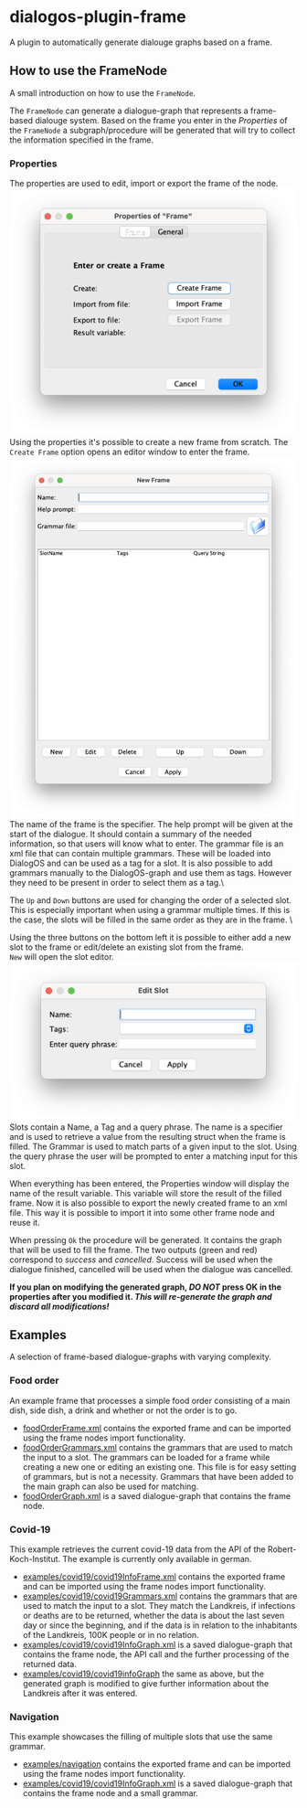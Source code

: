 # dialogos-plugin-frame

A plugin to automatically generate dialouge graphs based on a frame.

## How to use the FrameNode

A small introduction on how to use the `FrameNode`.

The `FrameNode` can generate a dialogue-graph that represents a frame-based dialouge system. Based on the frame you
enter in the *Properties* of the `FrameNode` a subgraph/procedure will be generated that will try to collect the
information specified in the frame.

### Properties

The properties are used to edit, import or export the frame of the node.
![alt text](readme/frameProperties.png)
Using the properties it's possible to create a new frame from scratch. The `Create Frame` option opens an editor window
to enter the frame.
![alt text](readme/newFrame.png)
The name of the frame is the specifier. The help prompt will be given at the start of the dialogue. It should contain a
summary of the needed information, so that users will know what to enter. The grammar file is an xml file that can
contain multiple grammars. These will be loaded into DialogOS and can be used as a tag for a slot. It is also possible
to add grammars manually to the DialogOS-graph and use them as tags. However they need to be present in order to select
them as a tag.\

The `Up` and `Down` buttons are used for changing the order of a selected slot. This is especially important when using
a grammar multiple times. If this is the case, the slots will be filled in the same order as they are in the frame. \

Using the three buttons on the bottom left it is possible to either add a new slot to the frame or edit/delete an
existing slot from the frame.\
`New` will open the slot editor.
![alt text](readme/editSlot.png)
Slots contain a Name, a Tag and a query phrase. The name is a specifier and is used to retrieve a value from the
resulting struct when the frame is filled. The Grammar is used to match parts of a given input to the slot. Using the
query phrase the user will be prompted to enter a matching input for this slot.

When everything has been entered, the Properties window will display the name of the result variable. This variable will
store the result of the filled frame. Now it is also possible to export the newly created frame to an xml file. This way
it is possible to import it into some other frame node and reuse it.

When pressing `Ok` the procedure will be generated. It contains the graph that will be used to fill the frame. The two
outputs (green and red) correspond to *success* and *cancelled*. Success will be used when the dialogue finished,
cancelled will be used when the dialogue was cancelled.

**If you plan on modifying the generated graph, _DO NOT_ press OK in the properties after you modified it. _This will
re-generate the graph and discard all modifications!_**

## Examples

A selection of frame-based dialogue-graphs with varying complexity.

### Food order

An example frame that processes a simple food order consisting of a main dish, side dish, a drink and whether or not the
order is to go.

- [foodOrderFrame.xml](examples/foodOrder/foodOrderFrame.xml) contains the exported frame and can be imported using the
  frame nodes import functionality.
- [foodOrderGrammars.xml](examples/foodOrder/foodOrderGrammars.xml) contains the grammars that are used to match the
  input to a slot. The grammars can be loaded for a frame while creating a new one or editing an existing one. This file
  is for easy setting of grammars, but is not a necessity. Grammars that have been added to the main graph can also be
  used for matching.
- [foodOrderGraph.xml](examples/foodOrder/foodOrderGraph.xml) is a saved dialogue-graph that contains the frame node.

### Covid-19

This example retrieves the current covid-19 data from the API of the Robert-Koch-Institut. The example is currently only
available in german.

- [examples/covid19/covid19InfoFrame.xml](examples/covid19/covid19InfoFrame.xml) contains the exported frame and can be
  imported using the frame nodes import functionality.
- [examples/covid19/covid19Grammars.xml](examples/covid19/covid19Grammars.xml) contains the grammars that are used to
  match the input to a slot. They match the Landkreis, if infections or deaths are to be returned, whether the data is
  about the last seven day or since the beginning, and if the data is in relation to the inhabitants of the Landkreis,
  100K people or in no relation.
- [examples/covid19/covid19InfoGraph.xml](examples/covid19/covid19InfoGraph.xml) is a saved dialogue-graph that contains
  the frame node, the API call and the further processing of the returned data.
- [examples/covid19/covid19infoGraph](examples/covid19/covid19InfoModdedGraph.xml) the same as above, but the generated
  graph is modified to give further information about the Landkreis after it was entered.

### Navigation

This example showcases the filling of multiple slots that use the same grammar.

- [examples/navigation](examples/navigation/navigationFrame.xml) contains the exported frame and can be imported using
  the frame nodes import functionality.
- [examples/covid19/covid19InfoGraph.xml](examples/covid19/covid19InfoGraph.xml) is a saved dialogue-graph that contains
  the frame node and a small grammar.